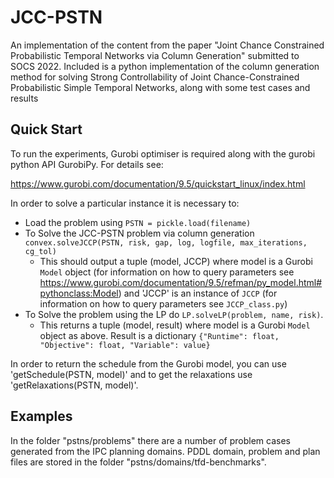 # JCC-PSTN

An implementation of the content from the paper "Joint Chance Constrained Probabilistic Temporal Networks
via Column Generation" submitted to SOCS 2022. Included is a python implementation of the column generation method for solving Strong Controllability of Joint Chance-Constrained Probabilistic Simple Temporal Networks, along with some test cases and results

## Quick Start
To run the experiments, Gurobi optimiser is required along with the gurobi python API GurobiPy. For details see:

https://www.gurobi.com/documentation/9.5/quickstart_linux/index.html

In order to solve a particular instance it is necessary to:

* Load the problem using `PSTN = pickle.load(filename)`
* To Solve the JCC-PSTN problem via column generation `convex.solveJCCP(PSTN, risk, gap, log, logfile, max_iterations, cg_tol)`
  - This should output a tuple (model, JCCP) where model is a Gurobi `Model` object (for information on how to query parameters see https://www.gurobi.com/documentation/9.5/refman/py_model.html#pythonclass:Model) and 'JCCP' is an instance of `JCCP` (for information on how to query parameters see `JCCP_class.py`)
* To Solve the problem using the LP do `LP.solveLP(problem, name, risk)`.
  - This returns a tuple (model, result) where model is a Gurobi `Model` object as above. Result is a dictionary `{"Runtime": float, "Objective": float, "Variable": value}`

In order to return the schedule from the Gurobi model, you can use 'getSchedule(PSTN, model)' and to get the relaxations use 'getRelaxations(PSTN, model)'.

## Examples

In the folder "pstns/problems" there are a number of problem cases generated from the IPC planning domains. PDDL domain, problem and plan files are stored in the folder "pstns/domains/tfd-benchmarks". 








